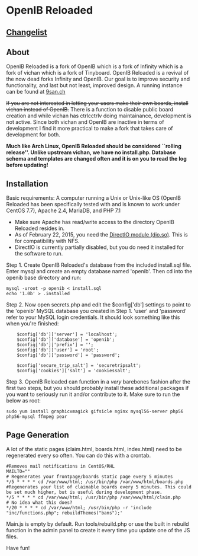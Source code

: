 OpenIB Reloaded
========================================================

[Changelist](../master/CHANGELIST.md)
------------



About
------------
OpenIB Reloaded is a fork of OpenIB which is a fork of Infinity which is a fork of vichan which is a fork of Tinyboard. OpenIB Reloaded is a revival of the now dead forks Infinity and OpenIB. Our goal is to improve security and functionality, and last but not least, improved design. A running instance can be found at [9san.ch](https://9san.ch/) 

~~If you are not interested in letting your users make their own boards, install vichan instead of OpenIB.~~
There is a function to disable public board creation and while vichan has ctrlcctrlv doing maintainance, development is not active.
Since both vichan and OpenIB are inactive in terms of development I find it more practical to make a fork that takes care of development for both.

**Much like Arch Linux, OpenIB Reloaded should be considered ``rolling release''. Unlike upstream vichan, we have no install.php. Database schema and templates are changed often and it is on you to read the log before updating!**

Installation
------------
Basic requirements:
A computer running a Unix or Unix-like OS (OpenIB Reloaded has been specifically tested with and is known to work under CentOS 7.7), Apache 2.4, MariaDB, and PHP 7.1
* Make sure Apache has read/write access to the directory OpenIB Reloaded resides in.
* As of February 22, 2015, you need the [DirectIO module (dio.so)](http://php.net/manual/en/ref.dio.php). This is for compatibility with NFS. 
* DirectIO is currently partially disabled, but you do need it installed for the software to run.

Step 1. Create OpenIB Reloaded's database from the included install.sql file. Enter mysql and create an empty database named 'openib'. Then cd into the openib base directory and run:
```
mysql -uroot -p openib < install.sql
echo '1.0b' > .installed
```

Step 2. Now open secrets.php and edit the $config['db'] settings to point to the 'openib' MySQL database you created in Step 1. 'user' and 'password' refer to your MySQL login credentials.  It should look something like this when you're finished:

```
	$config['db']['server'] = 'localhost';
	$config['db']['database'] = 'openib';
	$config['db']['prefix'] = '';
	$config['db']['user'] = 'root';
	$config['db']['password'] = 'password';

	$config['secure_trip_salt'] = 'securetripsalt';
	$config['cookies']['salt'] = 'cookiessalt';
```

Step 3. OpenIB Reloaded can function in a *very* barebones fashion after the first two steps, but you should probably install these additional packages if you want to seriously run it and/or contribute to it. Make sure to run the below as root:

```
sudo yum install graphicxmagick gifsicle nginx mysql56-server php56 php56-mysql ffmpeg pear 
```

Page Generation
------------
A lot of the static pages (claim.html, boards.html, index.html) need to be regenerated every so often. You can do this with a crontab.

```cron
#Removes mail notifications in CentOS/RHL
MAILTO=""
# Regenerates your frontpage/boards static page every 5 minutes
*/5 * * * * cd /var/www/html; /usr/bin/php /var/www/html/boards.php
#Regenerates your list of claimable boards every 5 minutes. This could be set much higher, but is useful during development phase.
*/5 * * * * cd /var/www/html; /usr/bin/php /var/www/html/claim.php
# No idea what this does?
*/20 * * * * cd /var/www/html; /usr/bin/php -r 'include "inc/functions.php"; rebuildThemes("bans");'
```

Main.js is empty by default. Run tools/rebuild.php or use the built in rebuild function in the admin panel to create it every time you update one of the JS files.

Have fun!
